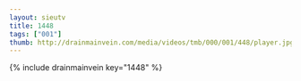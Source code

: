 ```yaml
--- 
layout: sieutv
title: 1448
tags: ["001"]
thumb: http://drainmainvein.com/media/videos/tmb/000/001/448/player.jpg
---
```

{% include drainmainvein key="1448" %} 
